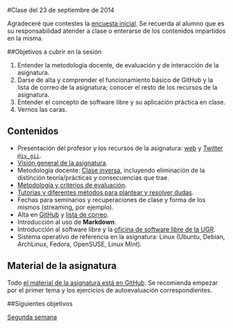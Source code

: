 #Clase del 23 de septiembre de 2014

Agradeceré que contestes la
[encuesta inicial](https://docs.google.com/forms/d/1jTVZBwyce-BvzeBtVE8Kq8p_K5qDlx_tx1AUYQovHuE/viewform). Se
recuerda al alumno que es su responsabilidad atender a clase o
enterarse de los contenidos impartidos en la misma. 


##Objetivos a cubrir en la sesión

1. Entender la metodología docente, de evaluación y de interacción de la asignatura.
2. Darse de alta y comprender el funcionamiento básico de GitHub y la lista de correo de la asignatura; conocer el resto de los recursos de la asignatura.
2. Entender el concepto de software libre y su aplicación práctica en clase.
3. Vernos las caras.

## Contenidos 
* Presentación del profesor y los recursos de la asignatura: [web](http://jj.github.io/IV) y [Twitter `@iv_gii`](http://twitter.com/iv_gii).
* [Visión general de la asignatura](http://grados.ugr.es/informatica/pages/infoacademica/guias_docentes/espti/infraestructuravirtual).
* Metodología docente: [Clase inversa](http://www.tecnologiasparalaeducacion.es/la-clase-inversa-flip-classroom-tecnologias/), incluyendo eliminación de la distinción teoría/prácticas y consecuencias que trae.
* [Metodología y criterios de evaluación](../Metodología_y_criterios_de_evaluación.md).
* [Tutorías y diferentes métodos para plantear y resolver dudas](https://github.com/JJ/IV-2015-16/issues).
* Fechas para seminarios y recuperaciones de clase y forma de los mismos (streaming, por ejemplo).
* Alta en [GitHub](http://github.com) y [lista de correo](
https://groups.google.com/d/forum/iv-ugr-2015).
* Introducción al uso de **Markdown**.
* Introducción al software libre y la [oficina de software libre de la UGR](http://osl.ugr.es).
* Sistema operativo de referencia en la asignatura: Linux (Ubuntu, Debian, ArchLinux, Fedora, OpenSUSE, Linux Mint).

## Material de la asignatura

Todo
[el material de la asignatura está en GitHub](http://jj.github.io/IV). Se
recomienda empezar por el primer tema y los ejercicios de
autoevaluación correspondientes.

##Siguientes objetivos

[Segunda semana](2-semana.md)
